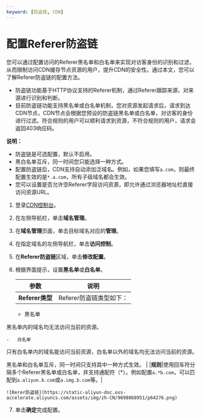 ```yaml
---
keyword: [防盗链, CDN]
---
```


# 配置Referer防盗链

您可以通过配置访问的Referer黑名单和白名单来实现对访客身份的识别和过滤，从而限制访问CDN缓存节点资源的用户，提升CDN的安全性。通过本文，您可以了解Referer防盗链的配置方法。

-   防盗链功能基于HTTP协议支持的Referer机制，通过Referer跟踪来源，对来源进行识别和判断。
-   目前防盗链功能支持黑名单或白名单机制，您对资源发起请求后，请求到达CDN节点，CDN节点会根据您预设的防盗链黑名单或白名单，对访客的身份进行过滤。符合规则的用户可以顺利请求到资源，不符合规则的用户，请求会返回403响应码。

**说明：**

-   防盗链是可选配置，默认不启用。
-   黑白名单互斥，同一时间您只能选择一种方式。
-   配置防盗链后，CDN支持自动添加泛域名。例如，如果您填写`a.com`，则最终配置生效的是`*.a.com`，所有子级域名都会生效。
-   您可以设置是否允许空Referer字段访问资源，即允许通过浏览器地址栏直接访问资源URL。

1.  登录[CDN控制台](https://cdn.console.aliyun.com)。

2.  在左侧导航栏，单击**域名管理**。

3.  在**域名管理**页面，单击目标域名对应的**管理**。

4.  在指定域名的左侧导航栏，单击**访问控制**。

5.  在**Referer防盗链**区域，单击**修改配置**。

6.  根据界面提示，设置**黑名单**或**白名单**。

    |参数|说明|
    |--|--|
    |**Referer类型**|Referer防盗链类型如下：

    -   黑名单

黑名单内的域名均无法访问当前的资源。

    -   白名单

只有白名单内的域名能访问当前资源，白名单以外的域名均无法访问当前的资源。

 黑名单和白名单互斥，同一时间只支持其中一种方式生效。 |
    |**规则**|使用回车符分隔多个Referer黑名单或白名单，并支持通配符（\*）。例如配置`a.*b.com`，可以匹配到`a.aliyun.b.com`或`a.img.b.com`等。|

    ![Rerer防盗链](https://static-aliyun-doc.oss-accelerate.aliyuncs.com/assets/img/zh-CN/9698068951/p64276.png)

7.  单击**确定**完成配置。


